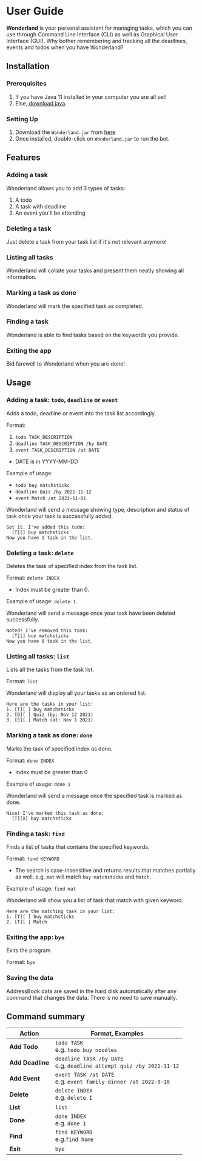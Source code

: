 # User Guide

**Wonderland** is your personal assistant for managing tasks, which you can use through Command Line Interface (CLI) 
as well as Graphical User Interface (GUI). Why bother remembering and tracking all the deadlines, events and todos 
when you have Wonderland? 

## Installation

### Prerequisites
1. If you have Java 11 installed in your computer you are all set!
2. Else, [download java](https://java.com/en/download/help/download_options.html).

### Setting Up
1. Download the `Wonderland.jar` from [here](https://github.com/alinaleehx/ip/releases/download/A-Release/Wonderland.jar)
2. Once installed, double-click on `Wonderland.jar` to run the bot.

## Features

### Adding a task

Wonderland allows you to add 3 types of tasks:
1. A todo 
2. A task with deadline
3. An event you'll be attending

### Deleting a task
Just delete a task from your task list if it's not relevant anymore!

### Listing all tasks

Wonderland will collate your tasks and present them neatly showing all information.

### Marking a task as done
 
Wonderland will mark the specified task as completed.

### Finding a task

Wonderland is able to find tasks based on the keywords you provide.

### Exiting the app

Bid farewell to Wonderland when you are done!

## Usage

### Adding a task: `todo`, `deadline` or `event`
Adds a todo, deadline or event into the task list accordingly.

Format:
1. ```todo TASK_DESCRIPTION```
2. ```deadline TASK_DESCRIPTION /by DATE```
3. ```event TASK_DESCRIPTION /at DATE```
- DATE is in YYYY-MM-DD

Example of usage:
- ```todo buy matchsticks```
- ```deadline Quiz /by 2021-11-12```
- ```event Match /at 2021-11-01```

Wonderland will send a message showing type, description and status 
of task once your task is successfully added.

```
Got it. I've added this todo:
  [T][] buy matchsticks
Now you have 1 task in the list.
```

### Deleting a task: `delete` 
Deletes the task of specified index from the task list.

Format:
```delete INDEX```
- Index must be greater than 0. 

Example of usage:
```delete 1```

Wonderland will send a message once your task have been deleted successfully.

```
Noted! I've removed this task:
  [T][] buy matchsticks
Now you have 0 task in the list.
```

### Listing all tasks: `list` 
Lists all the tasks from the task list.

Format: `list`

Wonderland will display all your tasks as an ordered list.

```
Here are the tasks in your list:
1. [T][ ] buy matchsticks
2. [D][ ] Quiz (by: Nov 12 2021)
3. [E][ ] Match (at: Nov 1 2021)
```

### Marking a task as done: `done` 
Marks the task of specified index as done.

Format:
```done INDEX```
- Index must be greater than 0

Example of usage:
```done 1```

Wonderland will send a message once the specified task is marked as done.

```
Nice! I've marked this task as done:
  [T][X] buy matchsticks
```

### Finding a task: `find` 
Finds a list of tasks that contains the specified keywords.

Format:
```find KEYWORD```

- The search is case-insensitive and returns results that matches partially 
  as well. e.g. `mat` will match `buy matchsticks` and `Match`. 

Example of usage:
```find mat```

Wonderland will show you a list of task that match with given keyword.

```
Here are the matching task in your list:
1. [T][ ] buy matchsticks
2. [T][ ] Match 
```

### Exiting the app: `bye` 
Exits the program

Format:
```bye```

### Saving the data
AddressBook data are saved in the hard disk automatically after any command that changes the data. 
There is no need to save manually.

## Command summary

Action | Format, Examples
--- | ---
**Add Todo** |```todo TASK```<br/>e.g. ```todo buy noodles```
**Add Deadline** |```deadline TASK /by DATE```<br/>e.g. ```deadline attempt quiz /by 2021-11-12```
**Add Event** |```event TASK /at DATE```<br/>e.g. ```event family dinner /at 2022-9-10```
**Delete** |```delete INDEX```<br/>e.g. ```delete 1```
**List** |`list`
**Done** |```done INDEX```<br>e.g. ```done 1```
**Find** |```find KEYWORD```<br/>e.g.```find home```
**Exit** |`bye`
